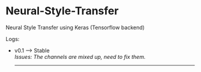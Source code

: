 # Neural-Style-Transfer
Neural Style Transfer using Keras (Tensorflow backend)

Logs:

- v0.1 --> Stable<br>
  <i>Issues: The channels are mixed up, need to fix them.</i>
  <hr>
